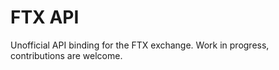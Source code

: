 # FTX API

Unofficial API binding for the FTX exchange. Work in progress, contributions are welcome.